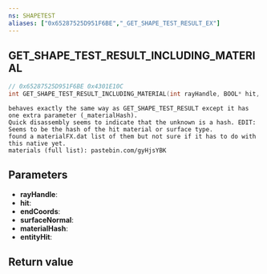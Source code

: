 ```yaml
---
ns: SHAPETEST
aliases: ["0x65287525D951F6BE","_GET_SHAPE_TEST_RESULT_EX"]
---
```

## GET_SHAPE_TEST_RESULT_INCLUDING_MATERIAL

```c
// 0x65287525D951F6BE 0x4301E10C
int GET_SHAPE_TEST_RESULT_INCLUDING_MATERIAL(int rayHandle, BOOL* hit, Vector3* endCoords, Vector3* surfaceNormal, Hash* materialHash, Entity* entityHit);
```

```
behaves exactly the same way as GET_SHAPE_TEST_RESULT except it has one extra parameter (_materialHash).  
Quick disassembly seems to indicate that the unknown is a hash. EDIT: Seems to be the hash of the hit material or surface type.  
found a materialFX.dat list of them but not sure if it has to do with this native yet.  
materials (full list): pastebin.com/gyHjsYBK  
```

## Parameters
* **rayHandle**:
* **hit**:
* **endCoords**:
* **surfaceNormal**:
* **materialHash**:
* **entityHit**:

## Return value
